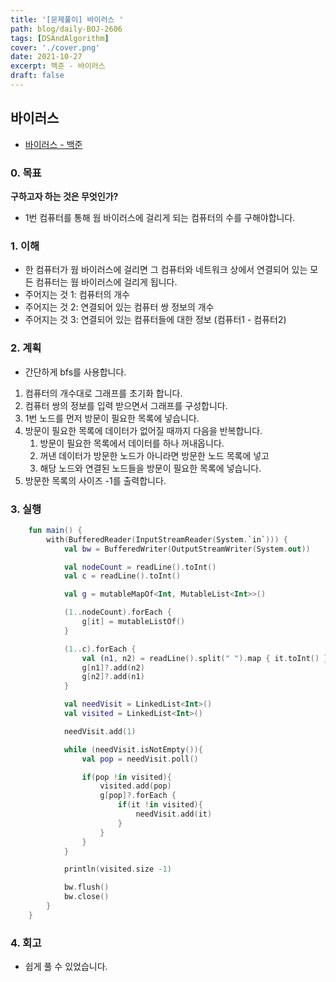 ```yaml
---
title: '[문제풀이] 바이러스 '
path: blog/daily-BOJ-2606
tags: [DSAndAlgorithm]
cover: './cover.png'
date: 2021-10-27
excerpt: 백준 - 바이러스
draft: false
---
```


## 바이러스

- [바이러스 - 백준](https://www.acmicpc.net/problem/2606)

### 0. 목표

**구하고자 하는 것은 무엇인가?**

- 1번 컴퓨터를 통해 웜 바이러스에 걸리게 되는 컴퓨터의 수를 구해야합니다.

### 1. 이해

- 한 컴퓨터가 웜 바이러스에 걸리면 그 컴퓨터와 네트워크 상에서 연결되어 있는 모든 컴퓨터는 웜 바이러스에 걸리게 됩니다.
- 주어지는 것 1: 컴퓨터의 개수
- 주어지는 것 2: 연결되어 있는 컴퓨터 쌍 정보의 개수
- 주어지는 것 3: 연결되어 있는 컴퓨터들에 대한 정보 (컴퓨터1 - 컴퓨터2)

### 2. 계획

- 간단하게 bfs를 사용합니다.

1. 컴퓨터의 개수대로 그래프를 초기화 합니다.
2. 컴퓨터 쌍의 정보를 입력 받으면서 그래프를 구성합니다.
3. 1번 노드를 먼저 방문이 필요한 목록에 넣습니다.
4. 방문이 필요한 목록에 데이터가 없어질 때까지 다음을 반복합니다.
   1. 방문이 필요한 목록에서 데이터를 하나 꺼내옵니다.
   2. 꺼낸 데이터가 방문한 노드가 아니라면 방문한 노드 목록에 넣고
   3. 해당 노드와 연결된 노드들을 방문이 필요한 목록에 넣습니다.
5. 방문한 목록의 사이즈 -1를 출력합니다.

### 3. 실행

```kotlin
    fun main() {
        with(BufferedReader(InputStreamReader(System.`in`))) {
            val bw = BufferedWriter(OutputStreamWriter(System.out))

            val nodeCount = readLine().toInt()
            val c = readLine().toInt()

            val g = mutableMapOf<Int, MutableList<Int>>()

            (1..nodeCount).forEach {
                g[it] = mutableListOf()
            }

            (1..c).forEach {
                val (n1, n2) = readLine().split(" ").map { it.toInt() }
                g[n1]?.add(n2)
                g[n2]?.add(n1)
            }

            val needVisit = LinkedList<Int>()
            val visited = LinkedList<Int>()

            needVisit.add(1)

            while (needVisit.isNotEmpty()){
                val pop = needVisit.poll()

                if(pop !in visited){
                    visited.add(pop)
                    g[pop]?.forEach {
                        if(it !in visited){
                            needVisit.add(it)
                        }
                    }
                }
            }

            println(visited.size -1)

            bw.flush()
            bw.close()
        }
    }
```

### 4. 회고

- 쉽게 풀 수 있었습니다.
